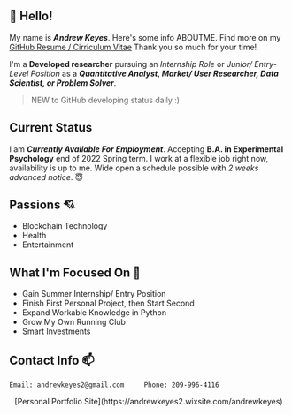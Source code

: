 ## :wave: Hello!
My name is ***Andrew Keyes***. Here's some info ABOUTME. Find more on my [GitHub Resume / Cirriculum Vitae](https://github.com/akeyess/Cirriculum_Vitae) Thank you so much for your time! 

I'm a **Developed researcher** pursuing an *Internship Role* or *Junior/ Entry-Level Position* as a ***Quantitative Analyst, Market/ User Researcher, Data Scientist, or Problem Solver***. 

> NEW to GitHub developing status daily :)

## Current Status 
I am ***Currently Available For Employment***. Accepting **B.A. in Experimental Psychology** end of 2022 Spring term. I work at a flexible job right now, availability is up to me. Wide open a schedule possible with *2 weeks advanced notice*. :innocent:

## Passions :cupid:
   - Blockchain Technology
   - Health
   - Entertainment

## What I'm Focused On :mag_right:

- Gain Summer Internship/ Entry Position
- Finish First Personal Project, then Start Second
- Expand Workable Knowledge in Python
- Grow My Own Running Club
- Smart Investments

## Contact Info :mailbox:

```
Email: andrewkeyes2@gmail.com     Phone: 209-996-4116
```
<div align="center"> [Personal Portfolio Site](https://andrewkeyes2.wixsite.com/andrewkeyes)</div>
